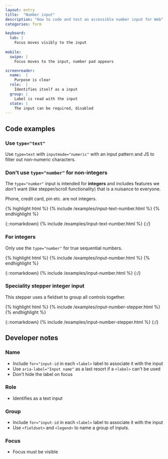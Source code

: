 ```yaml
---
layout: entry
title:  "Number input"
description: "How to code and test an accessible number input for Web"
categories: form

keyboard:
  tab: |
    Focus moves visibly to the input
  
mobile:
  swipe: |
    Focus moves to the input, number pad appears

screenreader:
  name:  |
    Purpose is clear
  role:  |
    Identifies itself as a input
  group: |
    Label is read with the input
  state: |
    The input can be required, disabled
---
```


## Code examples

### Use `type="text"` 

Use `type=text` with `inputmode="numeric"` with an input pattern and JS to filter out non-numeric characters.

### Don't use `type="number"` for non-integers

The `type="number"` input is intended for **integers** and includes features we _don't_ want (like stepper/scroll functionality) that is a nuisance to everyone. 

Phone, credit card, pin etc. are not integers.

{% highlight html %}
{% include /examples/input-text-number.html %}
{% endhighlight %}

{::nomarkdown}
<example>
{% include /examples/input-text-number.html %}
</example>
{:/}

### For integers

Only use the `type="number"` for true sequential numbers.

{% highlight html %}
{% include /examples/input-number.html %}
{% endhighlight %}

{::nomarkdown}
<example>
{% include /examples/input-number.html %}
</example>
{:/}

### Speciality stepper integer input

This stepper uses a fieldset to group all controls together.

{% highlight html %}
{% include /examples/input-number-stepper.html %}
{% endhighlight %}

{::nomarkdown}
<example>
{% include /examples/input-number-stepper.html %}
</example>
{:/}

## Developer notes

### Name
- Include `for="input-id` in each `<label>` label to associate it with the input
- Use `aria-label="Input name"` as a last resort if a `<label>` can't be used
- Don't hide the label on focus

### Role
- Identifies as a text input


### Group
- Include `for="input-id` in each `<label>` label to associate it with the input
- Use `<fieldset>` and `<legend>` to name a group of inputs.

### Focus
- Focus must be visible